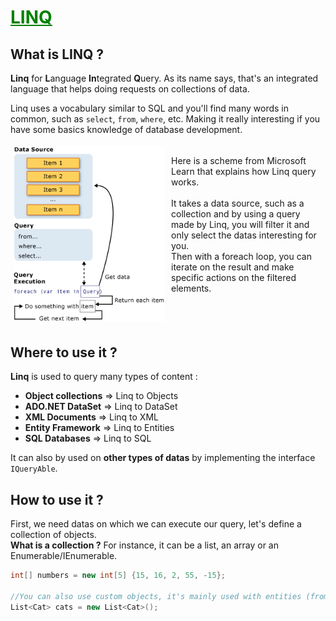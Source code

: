 # <span style="color: green"><u>**LINQ**</u></span>



## **What is LINQ ?**

**Linq** for **L**anguage **In**tegrated **Q**uery. As its name says, that's an integrated language that helps doing requests on
collections of data.

Linq uses a vocabulary similar to SQL and you'll find many words in common, such as `select`, `from`, `where`, etc. Making it really interesting if you have some basics knowledge of database development.

<div style="display: flex;">
    <div style="flex: 45%; padding: 5px;">
        <img src="../_resources/linq-query-complete-operation.png" alt="Dungeon power" />
    </div>
    <div style="flex: 45%; padding: 5px;">
        <p>
        Here is a scheme from Microsoft Learn that explains how Linq query works.
        <br>
        <br>
        It takes a data source, such as a collection and by using a query made by Linq, you will filter it and only select the datas interesting for you. 
        <br>
        Then with a foreach loop, you can iterate on the result and make specific actions on the filtered elements.
        </p>        
    </div>
</div>





## **Where to use it ?**

**Linq** is used to query many types of content :
* **Object collections** => Linq to Objects
* **ADO.NET DataSet** => Linq to DataSet
* **XML Documents** => Linq to XML
* **Entity Framework** => Linq to Entities
* **SQL Databases** => Linq to SQL

It can also by used on **other types of datas** by implementing the interface `IQueryAble`.





## **How to use it ?**

First, we need datas on which we can execute our query, let's define a collection of objects.
<br>
**What is a collection ?** For instance, it can be a list, an array or an Enumerable/IEnumerable.

```csharp
int[] numbers = new int[5] {15, 16, 2, 55, -15};

//You can also use custom objects, it's mainly used with entities (from Entity Framework)
List<Cat> cats = new List<Cat>();
```

